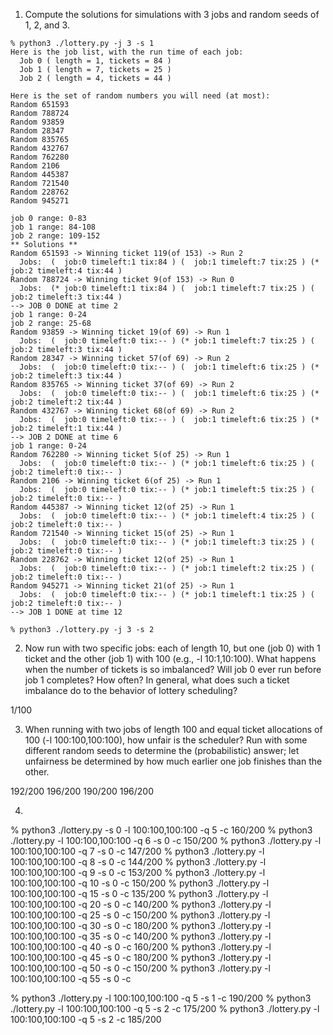 1. Compute the solutions for simulations with 3 jobs and random seeds
of 1, 2, and 3.

```shell
% python3 ./lottery.py -j 3 -s 1
Here is the job list, with the run time of each job: 
  Job 0 ( length = 1, tickets = 84 )
  Job 1 ( length = 7, tickets = 25 )
  Job 2 ( length = 4, tickets = 44 )

Here is the set of random numbers you will need (at most):
Random 651593
Random 788724
Random 93859
Random 28347
Random 835765
Random 432767
Random 762280
Random 2106
Random 445387
Random 721540
Random 228762
Random 945271

job 0 range: 0-83
job 1 range: 84-108
job 2 range: 109-152
** Solutions **
Random 651593 -> Winning ticket 119(of 153) -> Run 2
  Jobs:  (  job:0 timeleft:1 tix:84 ) (  job:1 timeleft:7 tix:25 ) (* job:2 timeleft:4 tix:44 )
Random 788724 -> Winning ticket 9(of 153) -> Run 0
  Jobs:  (* job:0 timeleft:1 tix:84 ) (  job:1 timeleft:7 tix:25 ) (  job:2 timeleft:3 tix:44 )
--> JOB 0 DONE at time 2
job 1 range: 0-24
job 2 range: 25-68
Random 93859 -> Winning ticket 19(of 69) -> Run 1
  Jobs:  (  job:0 timeleft:0 tix:-- ) (* job:1 timeleft:7 tix:25 ) (  job:2 timeleft:3 tix:44 )
Random 28347 -> Winning ticket 57(of 69) -> Run 2
  Jobs:  (  job:0 timeleft:0 tix:-- ) (  job:1 timeleft:6 tix:25 ) (* job:2 timeleft:3 tix:44 )
Random 835765 -> Winning ticket 37(of 69) -> Run 2
  Jobs:  (  job:0 timeleft:0 tix:-- ) (  job:1 timeleft:6 tix:25 ) (* job:2 timeleft:2 tix:44 )
Random 432767 -> Winning ticket 68(of 69) -> Run 2
  Jobs:  (  job:0 timeleft:0 tix:-- ) (  job:1 timeleft:6 tix:25 ) (* job:2 timeleft:1 tix:44 )
--> JOB 2 DONE at time 6
job 1 range: 0-24
Random 762280 -> Winning ticket 5(of 25) -> Run 1
  Jobs:  (  job:0 timeleft:0 tix:-- ) (* job:1 timeleft:6 tix:25 ) (  job:2 timeleft:0 tix:-- )
Random 2106 -> Winning ticket 6(of 25) -> Run 1
  Jobs:  (  job:0 timeleft:0 tix:-- ) (* job:1 timeleft:5 tix:25 ) (  job:2 timeleft:0 tix:-- )
Random 445387 -> Winning ticket 12(of 25) -> Run 1
  Jobs:  (  job:0 timeleft:0 tix:-- ) (* job:1 timeleft:4 tix:25 ) (  job:2 timeleft:0 tix:-- )
Random 721540 -> Winning ticket 15(of 25) -> Run 1
  Jobs:  (  job:0 timeleft:0 tix:-- ) (* job:1 timeleft:3 tix:25 ) (  job:2 timeleft:0 tix:-- )
Random 228762 -> Winning ticket 12(of 25) -> Run 1
  Jobs:  (  job:0 timeleft:0 tix:-- ) (* job:1 timeleft:2 tix:25 ) (  job:2 timeleft:0 tix:-- )
Random 945271 -> Winning ticket 21(of 25) -> Run 1
  Jobs:  (  job:0 timeleft:0 tix:-- ) (* job:1 timeleft:1 tix:25 ) (  job:2 timeleft:0 tix:-- )
--> JOB 1 DONE at time 12
```

```shell
% python3 ./lottery.py -j 3 -s 2
```
2.  Now run with two specific jobs: each of length 10, but one (job 0)
with 1 ticket and the other (job 1) with 100 (e.g., -l 10:1,10:100).
What happens when the number of tickets is so imbalanced? Will
job 0 ever run before job 1 completes? How often? In general, what
does such a ticket imbalance do to the behavior of lottery scheduling?

1/100

3. When running with two jobs of length 100 and equal ticket allocations of 100 (-l 100:100,100:100), how unfair is the scheduler?
Run with some different random seeds to determine the (probabilistic) answer; let unfairness be determined by how much earlier one
job finishes than the other.

192/200
196/200
190/200
196/200


4.
% python3 ./lottery.py -s 0  -l 100:100,100:100 -q 5  -c
160/200 
% python3 ./lottery.py -l 100:100,100:100 -q 6 -s 0 -c
150/200
% python3 ./lottery.py -l 100:100,100:100 -q 7 -s 0 -c
147/200
% python3 ./lottery.py -l 100:100,100:100 -q 8 -s 0 -c
144/200
% python3 ./lottery.py -l 100:100,100:100 -q 9 -s 0 -c
153/200
% python3 ./lottery.py -l 100:100,100:100 -q 10 -s 0 -c
150/200
% python3 ./lottery.py -l 100:100,100:100 -q 15 -s 0 -c
135/200
% python3 ./lottery.py -l 100:100,100:100 -q 20 -s 0 -c
140/200
% python3 ./lottery.py -l 100:100,100:100 -q 25 -s 0 -c
150/200
% python3 ./lottery.py -l 100:100,100:100 -q 30 -s 0 -c
180/200
% python3 ./lottery.py -l 100:100,100:100 -q 35 -s 0 -c
140/200
% python3 ./lottery.py -l 100:100,100:100 -q 40 -s 0 -c
160/200
% python3 ./lottery.py -l 100:100,100:100 -q 45 -s 0 -c
180/200
% python3 ./lottery.py -l 100:100,100:100 -q 50 -s 0 -c
150/200
% python3 ./lottery.py -l 100:100,100:100 -q 55 -s 0 -c

% python3 ./lottery.py -l 100:100,100:100 -q 5 -s 1 -c
190/200
% python3 ./lottery.py -l 100:100,100:100 -q 5 -s 2 -c
175/200
% python3 ./lottery.py -l 100:100,100:100 -q 5 -s 2 -c
185/200
